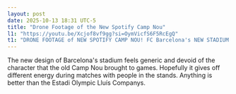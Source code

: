 ```yaml
---
layout: post
date: 2025-10-13 18:31 UTC-5
title: "Drone Footage of the New Spotify Camp Nou"
l1: "https://youtu.be/Xcjof8vf9gg?si=OymVicfS6F5RcEgQ"
t1: "DRONE FOOTAGE of NEW SPOTIFY CAMP NOU! FC Barcelona's NEW STADIUM Like Never Seen It Before"
---
```


The new design of Barcelona's stadium feels generic and devoid of the character that the old Camp Nou brought to games. Hopefully it gives off different energy during matches with people in the stands. Anything is better than the Estadi Olympic Lluís Companys. 
